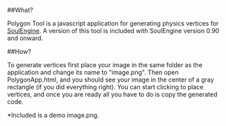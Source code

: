 ##What?

Polygon Tool is a javascript application for generating physics vertices for [SoulEngine](https://github.com/Cryru/SoulEngine).
A version of this tool is included with SoulEngine version 0.90 and onward.

##How?

To generate vertices first place your image in the same folder as the application and change its name to "image.png".
Then open PolygonApp.html, and you should see your image in the center of a gray rectangle (if you did everything right).
You can start clicking to place vertices, and once you are ready all you have to do is copy the generated code.

*Included is a demo image.png.